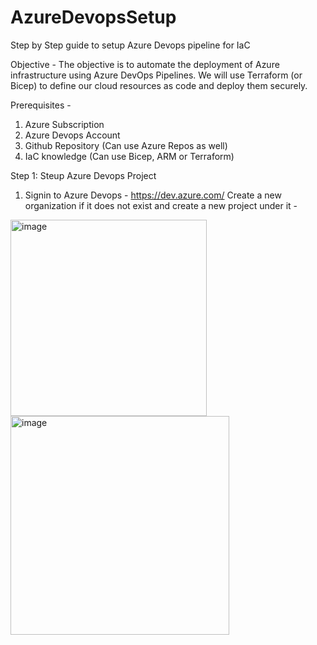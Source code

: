 # AzureDevopsSetup
Step by Step guide to setup Azure Devops pipeline for IaC

Objective - The objective is to automate the deployment of Azure infrastructure using Azure DevOps Pipelines. We will use Terraform (or Bicep) to define our cloud resources as code and deploy them securely.

Prerequisites - 
1. Azure Subscription
2. Azure Devops Account
3. Github Repository (Can use Azure Repos as well)
4. IaC knowledge (Can use Bicep, ARM or Terraform)

Step 1: Steup Azure Devops Project
1. Signin to Azure Devops - https://dev.azure.com/
   Create a new organization if it does not exist and create a new project under it -
<img width="314" alt="image" src="https://github.com/user-attachments/assets/ad655c82-e110-4ae9-9e87-1dc55aae6c91" />
<img width="350" alt="image" src="https://github.com/user-attachments/assets/6629e2e3-87b9-4b86-b747-46d47402b6df" />

